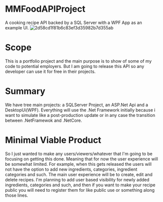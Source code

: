 # MMFoodAPIProject
A cooking recipe API backed by a SQL Server with a WPF App as an example UI.
![2d58cd1f81b6c83ef3d35982b7d355ab](https://user-images.githubusercontent.com/73474404/164369196-c8aaf38e-956c-4ee2-af33-f11246581070.jpg)

# Scope
This is a portfolio project and the main purpose is to show of some of my code to potential employers.
But I am going to release this API so any developer can use it for free in their projects.

# Summary
We have tree main projects: a SQLServer Project, an ASP.Net Api and a DesktopUi(WPF).
Everything will use the .Net Framework initially because i want to simulate like a post-production update or in any case the transition between .NetFramewok and .NetCore.

# Minimal Viable Product
So I just wanted to make any users/viewers/whatever that I'm going to be focusing on getting this done. Meaning that for now the user experience will be somewhat limited. 
For example, when this gets released the users will not have the option to add new ingredients, categories, ingredient categories and such. The main user experience will be to create, edit and delete recipes.
I'm planning to add user based visibility for newly added ingredients, categories and such, and then if you want to make your recipe public you will need to register them for like public use or something along those lines.
